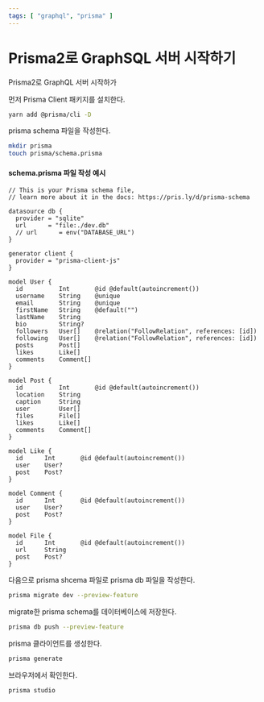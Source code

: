 ```yaml
---
tags: [ "graphql", "prisma" ]
---
```


# Prisma2로 GraphSQL 서버 시작하기

Prisma2로 GraphQL 서버 시작하가

먼저 Prisma Client 패키지를 설치한다.
```bash
yarn add @prisma/cli -D
```

prisma schema 파일을 작성한다.
```bash
mkdir prisma
touch prisma/schema.prisma
```

#### schema.prisma 파일 작성 예시
```prisma
// This is your Prisma schema file,
// learn more about it in the docs: https://pris.ly/d/prisma-schema

datasource db {
  provider = "sqlite"
  url      = "file:./dev.db"
  // url      = env("DATABASE_URL")
}

generator client {
  provider = "prisma-client-js"
}

model User {
  id          Int       @id @default(autoincrement())
  username    String    @unique
  email       String    @unique
  firstName   String    @default("")
  lastName    String    
  bio         String?
  followers   User[]    @relation("FollowRelation", references: [id])
  following   User[]    @relation("FollowRelation", references: [id])
  posts       Post[]
  likes       Like[]
  comments    Comment[]
}

model Post {
  id          Int       @id @default(autoincrement())
  location    String
  caption     String
  user        User[]
  files       File[]
  likes       Like[]
  comments    Comment[]
}

model Like {
  id      Int       @id @default(autoincrement())
  user    User?
  post    Post?
}

model Comment {
  id      Int       @id @default(autoincrement())
  user    User?
  post    Post?
}

model File {
  id      Int       @id @default(autoincrement())
  url     String
  post    Post?
}
```

다음으로 prisma shcema 파일로 prisma db 파일을 작성한다.
```bash
prisma migrate dev --preview-feature
```
migrate한 prisma schema를 데이터베이스에 저장한다.
```bash
prisma db push --preview-feature
```

prisma 클라이언트를 생성한다.
```bash
prisma generate
```

브라우저에서 확인한다.
```bash
prisma studio
```


